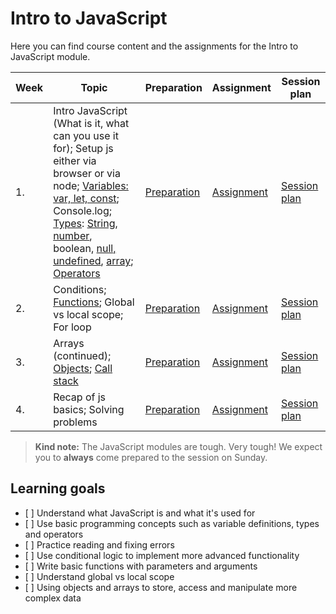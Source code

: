 # Intro to JavaScript

Here you can find course content and the assignments for the Intro to JavaScript module.

| Week | Topic                                                                                                                                                                                                                                                                                                                                                                                                                     | Preparation                         | Assignment                        | Session plan                          |
| ---- | ------------------------------------------------------------------------------------------------------------------------------------------------------------------------------------------------------------------------------------------------------------------------------------------------------------------------------------------------------------------------------------------------------------------------- | ----------------------------------- | --------------------------------- | ------------------------------------- |
| 1.   | Intro JavaScript (What is it, what can you use it for); Setup js either via browser or via node; [Variables: var, let, const](week1/README.md#variables); Console.log; [Types](week1/README.md#Types): [String](week1/README.md#String), [number](week1/README.md#Number), boolean, [null, undefined](week1/README.md#Null--undefined), [array](week1/README.md#Array); [Operators](week1/README.md#comparison-operators) | [Preparation](week1/preparation.md) | [Assignment](week1/assignment.md) | [Session plan](week1/session-plan.md) |
| 2.   | Conditions; [Functions](week2/README.md#Functions); Global vs local scope; For loop                                                                                                                                                                                                                                                                                                                                       | [Preparation](week2/preparation.md) | [Assignment](week2/assignment.md) | [Session plan](week2/session-plan.md) |
| 3.   | Arrays (continued); [Objects](week3/README.md#Objects); [Call stack](week3/README.md#Call-stack)                                                                                                                                                                                                                                                                                                                          | [Preparation](week3/preparation.md) | [Assignment](week3/assignment.md) | [Session plan](week3/session-plan.md) |
| 4.   | Recap of js basics; Solving problems                                                                                                                                                                                                                                                                                                                                                                                      | [Preparation](week4/preparation.md) | [Assignment](week4/assignment.md) | [Session plan](week4/session-plan.md) |

> **Kind note:**
> The JavaScript modules are tough. Very tough! We expect you to **always** come prepared to the session on Sunday.

## Learning goals

- [ ] Understand what JavaScript is and what it's used for
- [ ] Use basic programming concepts such as variable definitions, types and operators
- [ ] Practice reading and fixing errors
- [ ] Use conditional logic to implement more advanced functionality
- [ ] Write basic functions with parameters and arguments
- [ ] Understand global vs local scope
- [ ] Using objects and arrays to store, access and manipulate more complex data
